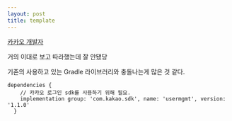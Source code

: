 ```yaml
---
layout: post
title: template
---
```

[카카오 개발자](https://developers.kakao.com/docs/android/getting-started)


거의 이대로 보고 따라했는데 잘 안됐당

기존의 사용하고 있는 Gradle 라이브러리와 충돌나는게 많은 것 같다.

```
dependencies {
    // 카카오 로그인 sdk를 사용하기 위해 필요.
    implementation group: 'com.kakao.sdk', name: 'usermgmt', version: '1.1.0'
  }
```
